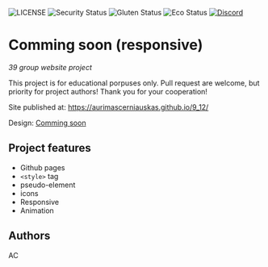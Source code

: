 ![LICENSE](https://img.shields.io/badge/license-MIT-blue.svg?style=flat-square)
![Security Status](https://img.shields.io/security-headers?label=Security&url=https%3A%2F%2Fgithub.com&style=flat-square)
![Gluten Status](https://img.shields.io/badge/Gluten-Free-green.svg)
![Eco Status](https://img.shields.io/badge/ECO-Friendly-green.svg)
[![Discord](https://discord.com/api/guilds/571393319201144843/widget.png)](https://discord.gg/dRwW4rw)

# Comming soon (responsive)

_39 group website project_

This project is for educational porpuses only. Pull request are welcome, but priority for project authors! Thank you for your cooperation!

Site published at: https://aurimascerniauskas.github.io/9_12/

Design: [Comming soon](https://cdn.discordapp.com/attachments/850245533838868480/850246473362178048/coming-soon-wide.png)

## Project features

-   Github pages
-   `<style>` tag
-   pseudo-element
-   icons
-   Responsive
-   Animation

## Authors

AC